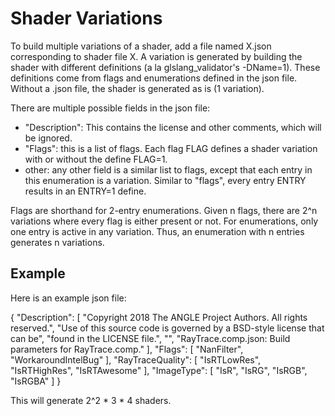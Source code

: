 # Shader Variations

To build multiple variations of a shader, add a file named X.json corresponding to shader file X.  A
variation is generated by building the shader with different definitions (a la glslang_validator's
-DName=1).  These definitions come from flags and enumerations defined in the json file.  Without a
.json file, the shader is generated as is (1 variation).

There are multiple possible fields in the json file:

- "Description": This contains the license and other comments, which will be ignored.
- "Flags": this is a list of flags.  Each flag FLAG defines a shader variation with or without the
  define FLAG=1.
- other: any other field is a similar list to flags, except that each entry in this enumeration is a
  variation.  Similar to "flags", every entry ENTRY results in an ENTRY=1 define.

Flags are shorthand for 2-entry enumerations.  Given n flags, there are 2^n variations where every
flag is either present or not.  For enumerations, only one entry is active in any variation.  Thus,
an enumeration with n entries generates n variations.

## Example

Here is an example json file:

{
    "Description": [
        "Copyright 2018 The ANGLE Project Authors. All rights reserved.",
        "Use of this source code is governed by a BSD-style license that can be",
        "found in the LICENSE file.",
        "",
        "RayTrace.comp.json: Build parameters for RayTrace.comp."
    ],
    "Flags": [
        "NanFilter",
        "WorkaroundIntelBug"
    ],
    "RayTraceQuality": [
        "IsRTLowRes",
        "IsRTHighRes",
        "IsRTAwesome"
    ],
    "ImageType": [
        "IsR",
        "IsRG",
        "IsRGB",
        "IsRGBA"
    ]
}

This will generate 2^2 * 3 * 4 shaders.
